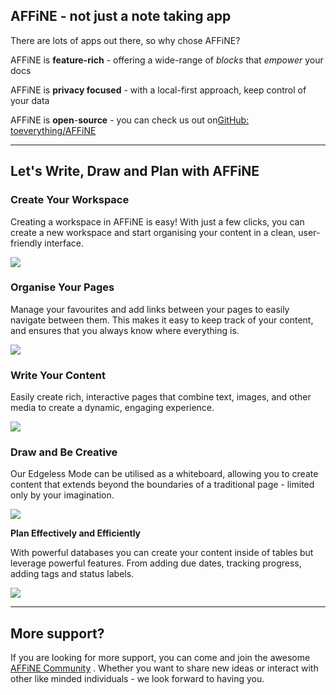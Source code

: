 ## AFFiNE - not just a note taking app

There are lots of apps out there, so why chose AFFiNE?

AFFiNE is **feature-rich** - offering a wide-range of _blocks_ that _empower_ your docs

AFFiNE is **privacy focused** - with a local-first approach, keep control of your data

AFFiNE is **open**\-**source** - you can check us out on[GitHub: toeverything/AFFiNE](https://github.com/toeverything/affine)

---

## Let's **Write**, **Draw** and **Plan** with **AFFiNE**

### Create Your Workspace

Creating a workspace in AFFiNE is easy! With just a few clicks, you can create a new workspace and start organising your content in a clean, user-friendly interface.

![](https://cdn.affine.pro/94d27d73c5767986d26b81a0ced25ac6ab16686971734ba0d9c0987c.gif)

### Organise Your Pages

Manage your favourites and add links between your pages to easily navigate between them. This makes it easy to keep track of your content, and ensures that you always know where everything is.

![](https://cdn.affine.pro/1326bc48553a572c6756d9ee1b30a0dfdda26222fc2d2c872b14e609.gif)

### Write Your Content

Easily create rich, interactive pages that combine text, images, and other media to create a dynamic, engaging experience.

![](https://cdn.affine.pro/5fa80ab814f052d259ed6863a336a719eef746ed1bdd9b973750ce0c.gif)

### Draw and Be Creative

Our Edgeless Mode can be utilised as a whiteboard, allowing you to create content that extends beyond the boundaries of a traditional page - limited only by your imagination.

![](https://cdn.affine.pro/cf5d44d36ec3167519e6d6518914d28acaf426f001da717c1e98e760.gif)

**Plan Effectively and Efficiently**

With powerful databases you can create your content inside of tables but leverage powerful features. From adding due dates, tracking progress, adding tags and status labels.

![](https://cdn.affine.pro/eb9832e551551d480f38b70145b28b7552e2a9f899ddfa6d813049a9.gif)

---

## More support?

If you are looking for more support, you can come and join the awesome [AFFiNE Community](https://community.affine.pro) . Whether you want to share new ideas or interact with other like minded individuals - we look forward to having you.
